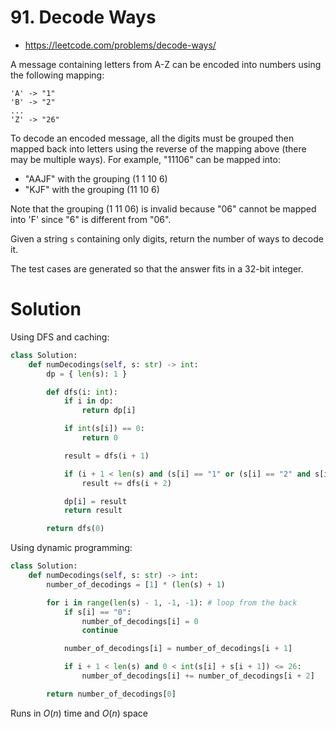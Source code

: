 # 91. Decode Ways

- https://leetcode.com/problems/decode-ways/

A message containing letters from A-Z can be encoded into numbers using the following mapping:

```
'A' -> "1"
'B' -> "2"
...
'Z' -> "26"
```

To decode an encoded message, all the digits must be grouped then mapped back into letters using the reverse of the mapping above (there may be multiple ways). For example, "11106" can be mapped into:

- "AAJF" with the grouping (1 1 10 6)
- "KJF" with the grouping (11 10 6)

Note that the grouping (1 11 06) is invalid because "06" cannot be mapped into 'F' since "6" is different from "06".

Given a string `s` containing only digits, return the number of ways to decode it.

The test cases are generated so that the answer fits in a 32-bit integer.

# Solution

Using DFS and caching:

```python
class Solution:
    def numDecodings(self, s: str) -> int:
        dp = { len(s): 1 }

        def dfs(i: int):
            if i in dp:
                return dp[i]

            if int(s[i]) == 0:
                return 0

            result = dfs(i + 1)

            if (i + 1 < len(s) and (s[i] == "1" or (s[i] == "2" and s[i + 1] in "0123456"))):
                result += dfs(i + 2)

            dp[i] = result
            return result

        return dfs(0)
```

Using dynamic programming:

```python
class Solution:
    def numDecodings(self, s: str) -> int:
        number_of_decodings = [1] * (len(s) + 1)

        for i in range(len(s) - 1, -1, -1): # loop from the back
            if s[i] == "0":
                number_of_decodings[i] = 0
                continue

            number_of_decodings[i] = number_of_decodings[i + 1]

            if i + 1 < len(s) and 0 < int(s[i] + s[i + 1]) <= 26:
                number_of_decodings[i] += number_of_decodings[i + 2]

        return number_of_decodings[0]
```

Runs in $O(n)$ time and $O(n)$ space
